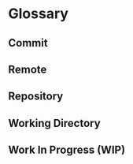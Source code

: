 # Glossary

<!-- TODO: Add more items and descriptions to the Glossary -->

## Commit

## Remote

## Repository

## Working Directory

## Work In Progress (WIP)
